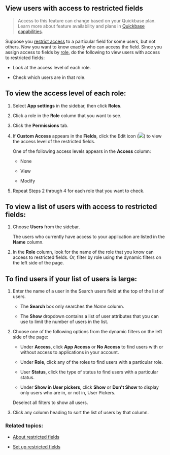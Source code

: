 ## View users with access to restricted fields

> Access to this feature can change based on your Quickbase plan. Learn more about feature availability and plans in [Quickbase capabilities](https://helpv2.quickbase.com/hc/en-us/articles/21309804922004).

Suppose you [restrict access](https://helpv2.quickbase.com/hc/en-us/articles/4570278329620-Set-Up-Restricted-Fields-) to a particular field for some users, but not others. Now you want to know exactly who can access the field. Since you assign access to fields by [role](https://helpv2.quickbase.com/hc/en-us/articles/4570323434516-About-Roles-), do the following to view users with access to restricted fields:

-   Look at the access level of each role.
    
-   Check which users are in that role.
    

## To view the access level of each role:

1.  Select **App settings** in the sidebar, then click **Roles**.
    
2.  Click a role in the **Role** column that you want to see.
    
3.  Click the **Permissions** tab.
    
4.  If **Custom Access** appears in the **Fields**, click the Edit icon (![](https://helpv2.quickbase.com/hc/article_attachments/4572866852756)) to view the access level of the restricted fields.
    
    One of the following access levels appears in the **Access** column:
    
    -   None
        
    -   View
        
    -   Modify
        
5.  Repeat Steps 2 through 4 for each role that you want to check.
    

## To view a list of users with access to restricted fields:

1.  Choose **Users** from the sidebar.
    
    The users who currently have access to your application are listed in the **Name** column.
    
2.  In the **Role** column, look for the name of the role that you know can access to restricted fields. Or, filter by role using the dynamic filters on the left side of the page.
    

## To find users if your list of users is large:

1.  Enter the name of a user in the Search users field at the top of the list of users.
    
    -   The **Search** box only searches the _Name_ column.
        
    -   The **Show** dropdown contains a list of user attributes that you can use to limit the number of users in the list.
        
2.  Choose one of the following options from the dynamic filters on the left side of the page:
    
    -   Under **Access**, click **App Access** or **No Access** to find users with or without access to applications in your account.
        
    -   Under **Role**, click any of the roles to find users with a particular role.
        
    -   User **Status**, click the type of status to find users with a particular status.
        
    -   Under **Show in User pickers**, click **Show** or **Don't Show** to display only users who are in, or not in, User Pickers.
        
    
    Deselect all filters to show all users.
    
3.  Click any column heading to sort the list of users by that column.
    

### Related topics:

-   [About restricted fields](https://helpv2.quickbase.com/hc/en-us/articles/4570382416276-About-Restricted-Fields-)
    
-   [Set up restricted fields](https://helpv2.quickbase.com/hc/en-us/articles/4570278329620-Set-Up-Restricted-Fields-)